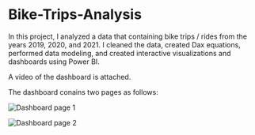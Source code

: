 # Bike-Trips-Analysis
In this project, I analyzed a data that containing bike trips / rides from the years 2019, 2020, and 2021. I cleaned the data, created Dax equations, performed data modeling, and created interactive visualizations and dashboards using Power BI.

A video of the dashboard is attached.

The dashboard conains two pages as follows:

![Dashboard page 1](https://github.com/AseelMal/Bike-Trips-Analysis/assets/156844897/db8d17c5-6ae0-4f6d-80e5-ecc92f0dca05)



![Dashboard page 2](https://github.com/AseelMal/Bike-Trips-Analysis/assets/156844897/78eb6164-b4dd-4baf-9b32-4783e3ad6416)

